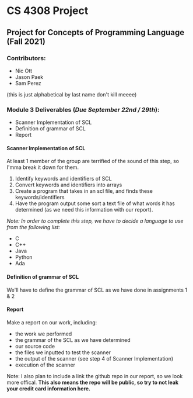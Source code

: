 # CS 4308 Project
## Project for Concepts of Programming Language (Fall 2021)

### Contributors:
- Nic Ott
- Jason Paek
- Sam Perez

(this is just alphabetical by last name don't kill meeee)

### Module 3 Deliverables (***Due September 22nd / 29th***):
- Scanner Implementation of SCL
- Definition of grammar of SCL
- Report

#### Scanner Implementation of SCL

At least 1 member of the group are terrified of the sound of this step, so I'mma break it down for them.
1. Identify keywords and identifiers of SCL
2. Convert keywords and identifiers into arrays
3. Create a program that takes in an scl file, and finds these keywords/identifiers
4. Have the program output some sort a text file of what words it has determined (as we need this information with our report).

*Note: In order to complete this step, we have to decide a language to use from the following list:*

- C
- C++
- Java
- Python
- Ada

#### Definition of grammar of SCL
We'll have to define the grammar of SCL as we have done in assignments 1 & 2

#### Report
Make a report on our work, including:
- the work we performed
- the grammar of the SCL as we have determined
- our source code
- the files we inputted to test the scanner
- the output of the scanner (see step 4 of Scanner Implementation)
- execution of the scanner

Note: I also plan to include a link the github repo in our report, so we look more offical. **This also means the repo will be public, so try to not leak your credit card information here.**
